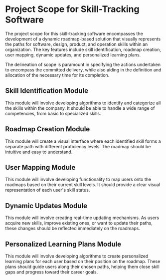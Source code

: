 # Project Scope for Skill-Tracking Software

The project scope for this skill-tracking software encompasses the development of a dynamic roadmap-based solution that visually represents the paths for software, design, product, and operation skills within an organization. The key features include skill identification, roadmap creation, user mapping, dynamic updates, and personalized learning plans.

The delineation of scope is paramount in specifying the actions undertaken to encompass the committed delivery, while also aiding in the definition and allocation of the necessary time for its completion.

## Skill Identification Module

This module will involve developing algorithms to identify and categorize all the skills within the company. It should be able to handle a wide range of competencies, from basic to specialized skills.

## Roadmap Creation Module

This module will create a visual interface where each identified skill forms a separate path with different proficiency levels. The roadmap should be intuitive and easy to understand.

## User Mapping Module

This module will involve developing functionality to map users onto the roadmaps based on their current skill levels. It should provide a clear visual representation of each user's skill status.

## Dynamic Updates Module

This module will involve creating real-time updating mechanisms. As users acquire new skills, improve existing ones, or want to update their paths, these changes should be reflected immediately on the roadmaps.

## Personalized Learning Plans Module

This module will involve developing algorithms to create personalized learning plans for each user based on their position on the roadmap. These plans should guide users along their chosen paths, helping them close skill gaps and progress toward their career goals.

